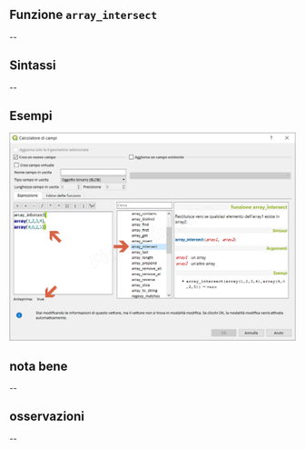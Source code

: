 ## Funzione `array_intersect`

--

## Sintassi

--

## Esempi

<img src="/img/arrays/array_intersect/array_intersect1.png">

## nota bene

--

## osservazioni

--